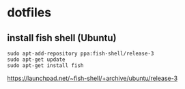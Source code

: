 # dotfiles

## install fish shell (Ubuntu)

```
sudo apt-add-repository ppa:fish-shell/release-3
sudo apt-get update
sudo apt-get install fish
```

https://launchpad.net/~fish-shell/+archive/ubuntu/release-3
